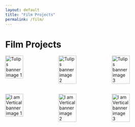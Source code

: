 ```yaml
---
layout: default
title: "Film Projects"
permalink: /film/
---
```


<style>
  /* Container that holds all film banners */
  .film-projects-container {
    width: 100%;
    margin: 0 auto;
    display: flex;
    flex-direction: column;
    gap: 2rem;
  }

  /* Each film's banner wrapper */
  .film-banner-wrapper {
    position: relative;
    overflow: hidden;
    cursor: pointer;
  }

  /* Images container: 3 images side by side for large screens */
  .film-images {
    display: flex;
    flex-wrap: nowrap;
    width: 100%;
  }

  .film-images img {
    width: 33.333%;
    height: auto;
    display: block;
    transition: filter 0.3s ease;
  }

  /* Dark overlay on hover */
  .film-banner-wrapper:hover img {
    filter: brightness(40%);
  }

  /* Centered text */
  .film-banner-text {
    position: absolute;
    top: 50%;
    left: 50%;
    transform: translate(-50%, -50%);
    color: #ffffff;
    text-align: center;
    opacity: 0;
    transition: opacity 0.3s ease;
  }

  .film-banner-wrapper:hover .film-banner-text {
    opacity: 1;
  }

  /* Responsive: collapse images into one column on smaller screens */
  @media (max-width: 768px) {
    .film-images {
      flex-wrap: wrap;
    }
    .film-images img {
      width: 100%;
    }
  }
</style>

<h1>Film Projects</h1>

<div class="film-projects-container">

  <!-- First Project: Tulips -->
  <a href="/tulips.html" class="film-banner-wrapper">
    <div class="film-images">
      <img src="/assets/images/tower.jpg" alt="Tulips banner image 1">
      <img src="/assets/images/tower.jpg" alt="Tulips banner image 2">
      <img src="/assets/images/tower.jpg" alt="Tulips banner image 3">
    </div>
    <div class="film-banner-text">
      <h2>Tulips</h2>
      <p>DP, Director, Editor</p>
    </div>
  </a>

  <!-- Second Project: I am Vertical -->
  <a href="/i-am-vertical.html" class="film-banner-wrapper">
    <div class="film-images">
      <img src="/assets/images/tower.jpg" alt="I am Vertical banner image 1">
      <img src="/assets/images/tower.jpg" alt="I am Vertical banner image 2">
      <img src="/assets/images/tower.jpg" alt="I am Vertical banner image 3">
    </div>
    <div class="film-banner-text">
      <h2>I am Vertical</h2>
      <p>DP, Director, Editor</p>
    </div>
  </a>

</div>
